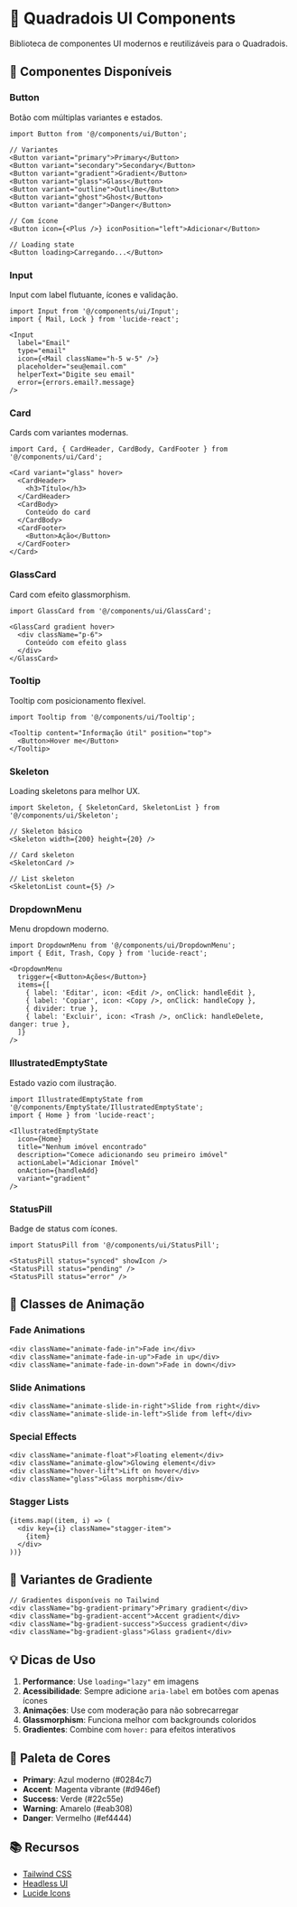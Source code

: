 # 🎨 Quadradois UI Components

Biblioteca de componentes UI modernos e reutilizáveis para o Quadradois.

## 🚀 Componentes Disponíveis

### Button
Botão com múltiplas variantes e estados.

```tsx
import Button from '@/components/ui/Button';

// Variantes
<Button variant="primary">Primary</Button>
<Button variant="secondary">Secondary</Button>
<Button variant="gradient">Gradient</Button>
<Button variant="glass">Glass</Button>
<Button variant="outline">Outline</Button>
<Button variant="ghost">Ghost</Button>
<Button variant="danger">Danger</Button>

// Com ícone
<Button icon={<Plus />} iconPosition="left">Adicionar</Button>

// Loading state
<Button loading>Carregando...</Button>
```

### Input
Input com label flutuante, ícones e validação.

```tsx
import Input from '@/components/ui/Input';
import { Mail, Lock } from 'lucide-react';

<Input
  label="Email"
  type="email"
  icon={<Mail className="h-5 w-5" />}
  placeholder="seu@email.com"
  helperText="Digite seu email"
  error={errors.email?.message}
/>
```

### Card
Cards com variantes modernas.

```tsx
import Card, { CardHeader, CardBody, CardFooter } from '@/components/ui/Card';

<Card variant="glass" hover>
  <CardHeader>
    <h3>Título</h3>
  </CardHeader>
  <CardBody>
    Conteúdo do card
  </CardBody>
  <CardFooter>
    <Button>Ação</Button>
  </CardFooter>
</Card>
```

### GlassCard
Card com efeito glassmorphism.

```tsx
import GlassCard from '@/components/ui/GlassCard';

<GlassCard gradient hover>
  <div className="p-6">
    Conteúdo com efeito glass
  </div>
</GlassCard>
```

### Tooltip
Tooltip com posicionamento flexível.

```tsx
import Tooltip from '@/components/ui/Tooltip';

<Tooltip content="Informação útil" position="top">
  <Button>Hover me</Button>
</Tooltip>
```

### Skeleton
Loading skeletons para melhor UX.

```tsx
import Skeleton, { SkeletonCard, SkeletonList } from '@/components/ui/Skeleton';

// Skeleton básico
<Skeleton width={200} height={20} />

// Card skeleton
<SkeletonCard />

// List skeleton
<SkeletonList count={5} />
```

### DropdownMenu
Menu dropdown moderno.

```tsx
import DropdownMenu from '@/components/ui/DropdownMenu';
import { Edit, Trash, Copy } from 'lucide-react';

<DropdownMenu
  trigger={<Button>Ações</Button>}
  items={[
    { label: 'Editar', icon: <Edit />, onClick: handleEdit },
    { label: 'Copiar', icon: <Copy />, onClick: handleCopy },
    { divider: true },
    { label: 'Excluir', icon: <Trash />, onClick: handleDelete, danger: true },
  ]}
/>
```

### IllustratedEmptyState
Estado vazio com ilustração.

```tsx
import IllustratedEmptyState from '@/components/EmptyState/IllustratedEmptyState';
import { Home } from 'lucide-react';

<IllustratedEmptyState
  icon={Home}
  title="Nenhum imóvel encontrado"
  description="Comece adicionando seu primeiro imóvel"
  actionLabel="Adicionar Imóvel"
  onAction={handleAdd}
  variant="gradient"
/>
```

### StatusPill
Badge de status com ícones.

```tsx
import StatusPill from '@/components/ui/StatusPill';

<StatusPill status="synced" showIcon />
<StatusPill status="pending" />
<StatusPill status="error" />
```

## 🎨 Classes de Animação

### Fade Animations
```tsx
<div className="animate-fade-in">Fade in</div>
<div className="animate-fade-in-up">Fade in up</div>
<div className="animate-fade-in-down">Fade in down</div>
```

### Slide Animations
```tsx
<div className="animate-slide-in-right">Slide from right</div>
<div className="animate-slide-in-left">Slide from left</div>
```

### Special Effects
```tsx
<div className="animate-float">Floating element</div>
<div className="animate-glow">Glowing element</div>
<div className="hover-lift">Lift on hover</div>
<div className="glass">Glass morphism</div>
```

### Stagger Lists
```tsx
{items.map((item, i) => (
  <div key={i} className="stagger-item">
    {item}
  </div>
))}
```

## 🎯 Variantes de Gradiente

```tsx
// Gradientes disponíveis no Tailwind
<div className="bg-gradient-primary">Primary gradient</div>
<div className="bg-gradient-accent">Accent gradient</div>
<div className="bg-gradient-success">Success gradient</div>
<div className="bg-gradient-glass">Glass gradient</div>
```

## 💡 Dicas de Uso

1. **Performance**: Use `loading="lazy"` em imagens
2. **Acessibilidade**: Sempre adicione `aria-label` em botões com apenas ícones
3. **Animações**: Use com moderação para não sobrecarregar
4. **Glassmorphism**: Funciona melhor com backgrounds coloridos
5. **Gradientes**: Combine com `hover:` para efeitos interativos

## 🎨 Paleta de Cores

- **Primary**: Azul moderno (#0284c7)
- **Accent**: Magenta vibrante (#d946ef)
- **Success**: Verde (#22c55e)
- **Warning**: Amarelo (#eab308)
- **Danger**: Vermelho (#ef4444)

## 📚 Recursos

- [Tailwind CSS](https://tailwindcss.com)
- [Headless UI](https://headlessui.com)
- [Lucide Icons](https://lucide.dev)